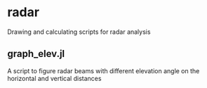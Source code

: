 # radar
Drawing and calculating scripts for radar analysis

## graph_elev.jl
A script to figure radar beams with different elevation angle on the horizontal and vertical distances
